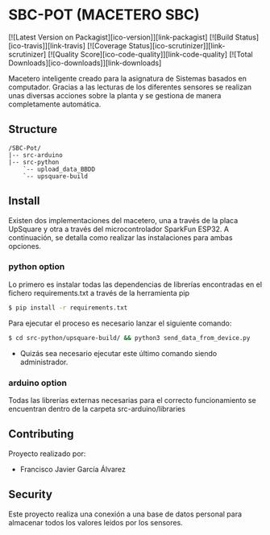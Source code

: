 # SBC-POT (MACETERO SBC)

[![Latest Version on Packagist][ico-version]][link-packagist]
[![Build Status][ico-travis]][link-travis]
[![Coverage Status][ico-scrutinizer]][link-scrutinizer]
[![Quality Score][ico-code-quality]][link-code-quality]
[![Total Downloads][ico-downloads]][link-downloads]

Macetero inteligente creado para la asignatura de Sistemas basados en computador.
Gracias a las lecturas de los diferentes sensores se realizan unas diversas
acciones sobre la planta y se gestiona de manera completamente automática.

## Structure

```
/SBC-Pot/
|-- src-arduino
|-- src-python
    `-- upload_data_BBDD
    `-- upsquare-build
```


## Install

Existen dos implementaciones del macetero, una a través de la placa UpSquare
y otra a través del microcontrolador SparkFun ESP32. A continuación, se detalla
como realizar las instalaciones para ambas opciones.

### python option
Lo primero es instalar todas las dependencias de librerías encontradas en el fichero
requirements.txt a través de la herramienta pip
``` bash
$ pip install -r requirements.txt
```

Para ejecutar el proceso es necesario lanzar el siguiente comando:
``` bash
$ cd src-python/upsquare-build/ && python3 send_data_from_device.py
```
* Quizás sea necesario ejecutar este último comando siendo administrador.

### arduino option
Todas las librerías externas necesarias para el correcto funcionamiento 
se encuentran dentro de la carpeta src-arduino/libraries


## Contributing

Proyecto realizado por:
- Francisco Javier García Álvarez


## Security

Este proyecto realiza una conexión a una base de datos personal para almacenar
todos los valores leidos por los sensores.
